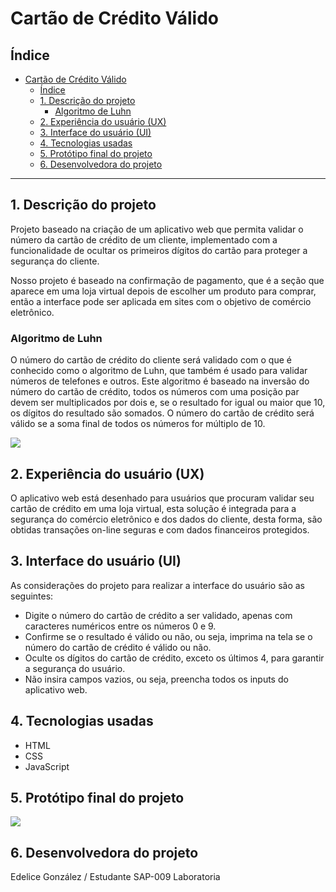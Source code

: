 # Cartão de Crédito Válido

## Índice

- [Cartão de Crédito Válido](#cartão-de-crédito-válido)
  - [Índice](#índice)
  - [1. Descrição do projeto](#1-descrição-do-projeto)
    - [Algoritmo de Luhn](#algoritmo-de-luhn)
  - [2. Experiência do usuário (UX)](#2-experiência-do-usuário-ux)
  - [3. Interface do usuário (UI)](#3-interface-do-usuário-ui)
  - [4. Tecnologias usadas](#4-tecnologias-usadas)
  - [5. Protótipo final do projeto](#5-protótipo-final-do-projeto)
  - [6. Desenvolvedora do projeto](#6-desenvolvedora-do-projeto)

***

## 1. Descrição do projeto

Projeto baseado na criação de um aplicativo web que permita validar o número da cartão de crédito de um cliente, implementado com a funcionalidade de ocultar os primeiros dígitos do cartão para proteger a segurança do cliente.

Nosso projeto é baseado na confirmação de pagamento, que é a seção que aparece em uma loja virtual depois de escolher um produto para comprar, então a interface pode ser aplicada em sites com o objetivo de comércio eletrônico. 

### Algoritmo de Luhn 

O número do cartão de crédito do cliente será validado com o que é conhecido como o algoritmo de Luhn, que também é usado para validar números de telefones e outros. Este algoritmo é baseado na inversão do número do cartão de crédito, todos os números com uma posição par devem ser multiplicados por dois e, se o resultado for igual ou maior que 10, os dígitos do resultado são somados. O número do cartão de crédito será válido se a soma final de todos os números for múltiplo de 10. 

<img src="C:\Users\BlueShift\SAP009-card-validation\thumb.png">

## 2. Experiência do usuário (UX)

O aplicativo web está desenhado para usuários que procuram validar seu cartão de crédito em uma loja virtual, esta solução é integrada para a segurança do comércio eletrônico e dos dados do cliente, desta forma, são obtidas transações on-line seguras e com dados financeiros protegidos.
 

## 3. Interface do usuário (UI)

As considerações do projeto para realizar a interface do usuário são as seguintes:

* Digite o número do cartão de crédito a ser validado, apenas com caracteres numéricos entre os números 0 e 9.
* Confirme se o resultado é válido ou não, ou seja, imprima na tela se o número do cartão de crédito é válido ou não.
* Oculte os dígitos do cartão de crédito, exceto os últimos 4, para garantir a segurança do usuário.
* Não insira campos vazios, ou seja, preencha todos os inputs do aplicativo web.

## 4. Tecnologias usadas 

* HTML
* CSS 
* JavaScript

## 5. Protótipo final do projeto

<img src="C:\Users\BlueShift\Pictures\Screenshots\prototipo.png">

## 6. Desenvolvedora do projeto

Edelice González / Estudante SAP-009 Laboratoria 



